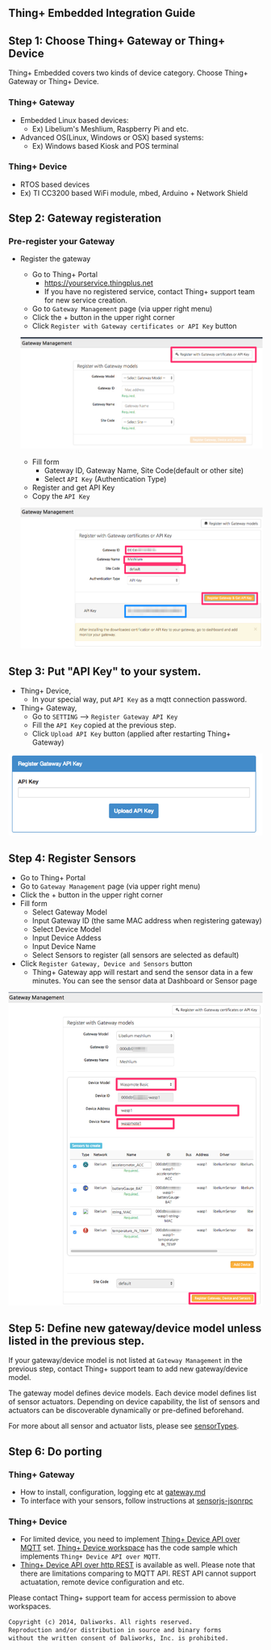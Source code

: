 Thing+ Embedded Integration Guide
---------------------------------

## Step 1: Choose Thing+ Gateway or Thing+ Device

Thing+ Embedded covers two kinds of device category. Choose Thing+ Gateway or Thing+ Device.

### Thing+ Gateway 
  * Embedded Linux based devices: 
    - Ex) Libelium's Meshlium, Raspberry Pi and etc.
  * Advanced OS(Linux, Windows or OSX) based systems:
    - Ex) Windows based Kiosk and POS terminal

### Thing+ Device
  * RTOS based devices
  * Ex) TI CC3200 based WiFi module, mbed, Arduino + Network Shield

## Step 2: Gateway registeration
### Pre-register your Gateway
* Register the gateway
  - Go to Thing+ Portal
    - https://yourservice.thingplus.net
    - If you have no registered service, contact Thing+ support team for new service creation.
  - Go to `Gateway Management` page (via upper right menu)
  - Click the + button in the upper right corner
  - Click `Register with Gateway certificates or API Key` button

  ![register gateway with gateway model](./docs/image/register-with-gatewayModel.png)

  - Fill form
    - Gateway ID, Gateway Name, Site Code(default or other site)
    - Select `API Key` (Authentication Type)
  - Register and get API Key
  - Copy the `API Key`

  ![register gateway with apikey](./docs/image/2.%20register_gateway_with_apikey_thingplus.png)

## Step 3: Put "API Key" to your system. 
  - Thing+ Device,
    - In your special way, put `API Key` as a mqtt connection password.
  - Thing+ Gateway,
    - Go to `SETTING` --> `Register Gateway API Key`
    - Fill the `API Key` copied at the previous step.
    - Click `Upload API Key` button (applied after restarting Thing+ Gateway)

  ![input apikey](./docs/image/3.%20input_apikey_mms.png)


## Step 4: Register Sensors
  - Go to Thing+ Portal
  - Go to `Gateway Management` page (via upper right menu)
  - Click the + button in the upper right corner
  - Fill form
    - Select Gateway Model
    - Input Gateway ID (the same MAC address when registering gateway)
    - Select Device Model
    - Input Device Addess
    - Input Device Name
    - Select Sensors to register (all sensors are selected as default)
  - Click `Register Gateway, Device and Sensors` button
    - Thing+ Gateway app will restart and send the sensor data in a few minutes.  You can see the sensor data at Dashboard or Sensor page

![register_sensors_with_gateway_model_thingplus](./docs/image/5.%20register_sensors_with_gateway_model_thingplus.png)



## Step 5: Define new gateway/device model unless listed in the previous step.

If your gateway/device model is not listed at `Gateway Management` in the previous step, contact Thing+ support team to add new gateway/device model.
  

The gateway model defines device models. Each device model defines list of sensor actuators. Depending on device capability, the list of sensors and actuators can be discoverable dynamically or pre-defined beforehand.

For more about all sensor and actuator lists, please see [sensorTypes](docs/gateway/sensorTypes.md). 

## Step 6: Do porting

### Thing+ Gateway 
  - How to install, configuration, logging etc at [gateway.md](/docs/gateway.md)
  - To interface with your sensors, follow instructions at [sensorjs-jsonrpc](https://github.com/daliworks/sensorjs-jsonrpc)

### Thing+ Device
  - For limited device, you need to implement [Thing+ Device API over MQTT](/docs/gateway/mqttProtocol.md) set.  [Thing+ Device workspace](https://github.com/daliworks/thingplus-device) has the code sample which implements `Thing+ Device API over MQTT`. 
  - [Thing+ Device API over http REST](/docs/gateway/restProtocol.md) is available as well. Please note that there are limitations comparing to MQTT API. REST API cannot support actuatation, remote device configuration and etc.

Please contact Thing+ support team for access permission to above workspaces.

```
Copyright (c) 2014, Daliworks. All rights reserved.
Reproduction and/or distribution in source and binary forms
without the written consent of Daliworks, Inc. is prohibited.
```

